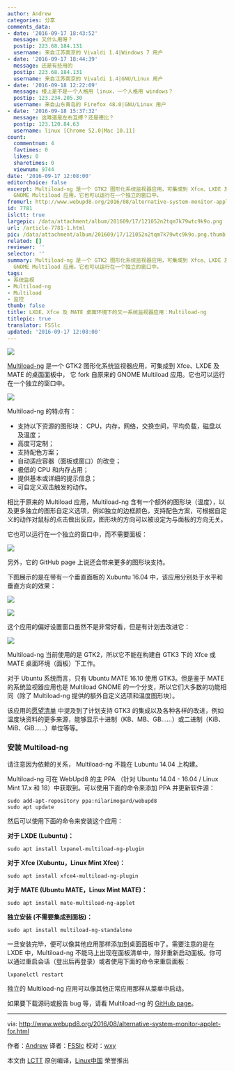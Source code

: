 ```yaml
---
author: Andrew
categories: 分享
comments_data:
- date: '2016-09-17 18:43:52'
  message: 又什么用呀？
  postip: 223.68.184.131
  username: 来自江苏南京的 Vivaldi 1.4|Windows 7 用户
- date: '2016-09-17 18:44:39'
  message: 还是有些用的
  postip: 223.68.184.131
  username: 来自江苏南京的 Vivaldi 1.4|GNU/Linux 用户
- date: '2016-09-18 12:22:09'
  message: 楼上是不是一个人格用 linux，一个人格用 windows？
  postip: 123.234.205.30
  username: 来自山东青岛的 Firefox 48.0|GNU/Linux 用户
- date: '2016-09-18 15:37:32'
  message: 这难道是左右互搏？还是德比？
  postip: 123.120.84.63
  username: linux [Chrome 52.0|Mac 10.11]
count:
  commentnum: 4
  favtimes: 0
  likes: 0
  sharetimes: 0
  viewnum: 9744
date: '2016-09-17 12:08:00'
editorchoice: false
excerpt: Multiload-ng 是一个 GTK2 图形化系统监视器应用，可集成到 Xfce、LXDE 及 MATE 的桌面面板中， 它 fork 自原来的
  GNOME Multiload 应用。它也可以运行在一个独立的窗口中。
fromurl: http://www.webupd8.org/2016/08/alternative-system-monitor-applet-for.html
id: 7781
islctt: true
largepic: /data/attachment/album/201609/17/121052n2tqm7k79wtc9k9o.png
url: /article-7781-1.html
pic: /data/attachment/album/201609/17/121052n2tqm7k79wtc9k9o.png.thumb.jpg
related: []
reviewer: ''
selector: ''
summary: Multiload-ng 是一个 GTK2 图形化系统监视器应用，可集成到 Xfce、LXDE 及 MATE 的桌面面板中， 它 fork 自原来的
  GNOME Multiload 应用。它也可以运行在一个独立的窗口中。
tags:
- 系统监视
- Multiload-ng
- Multiload
- 监控
thumb: false
title: LXDE、Xfce 及 MATE 桌面环境下的又一系统监视器应用：Multiload-ng
titlepic: true
translator: FSSlc
updated: '2016-09-17 12:08:00'
---
```


![](/data/attachment/album/201609/17/121052n2tqm7k79wtc9k9o.png)


[Multiload-ng](https://github.com/udda/multiload-ng) 是一个 GTK2 图形化系统监视器应用，可集成到 Xfce、LXDE 及 MATE 的桌面面板中， 它 fork 自原来的 GNOME Multiload 应用。它也可以运行在一个独立的窗口中。


![](/data/attachment/album/201609/17/120153eux6d0e5gsu5jdn5.png)


Multiload-ng 的特点有：


* 支持以下资源的图形块： CPU，内存，网络，交换空间，平均负载，磁盘以及温度；
* 高度可定制；
* 支持配色方案；
* 自动适应容器（面板或窗口）的改变；
* 极低的 CPU 和内存占用；
* 提供基本或详细的提示信息；
* 可自定义双击触发的动作。


相比于原来的 Multiload 应用，Multiload-ng 含有一个额外的图形块（温度），以及更多独立的图形自定义选项，例如独立的边框颜色，支持配色方案，可根据自定义的动作对鼠标的点击做出反应，图形块的方向可以被设定为与面板的方向无关。


它也可以运行在一个独立的窗口中，而不需要面板：


![](/data/attachment/album/201609/17/120250zzc555z3cc03rrcz.png)


另外，它的 GitHub page 上说还会带来更多的图形块支持。


下图展示的是在带有一个垂直面板的 Xubuntu 16.04 中，该应用分别处于水平和垂直方向的效果：


![](/data/attachment/album/201609/17/120318o8y2vwy8gzlyvs2u.png)


![](/data/attachment/album/201609/17/120331i4z53ix4i23o2lkx.png)


这个应用的偏好设置窗口虽然不是非常好看，但是有计划去改进它：


![](/data/attachment/album/201609/17/121239rzfkzgskhrcdwscs.png)


Multiload-ng 当前使用的是 GTK2，所以它不能在构建自 GTK3 下的 Xfce 或 MATE 桌面环境（面板）下工作。


对于 Ubuntu 系统而言，只有 Ubuntu MATE 16.10 使用 GTK3。但是鉴于 MATE 的系统监视器应用也是 Multiload GNOME 的一个分支，所以它们大多数的功能相同（除了 Multiload-ng 提供的额外自定义选项和温度图形块）。


该应用的[愿望清单](https://github.com/udda/multiload-ng/wiki/Wishlist) 中提及到了计划支持 GTK3 的集成以及各种各样的改进，例如温度块资料的更多来源，能够显示十进制（KB、MB、GB……）或二进制（KiB、MiB、GiB……）单位等等。


### 安装 Multiload-ng


请注意因为依赖的关系， Multiload-ng 不能在 Lubuntu 14.04 上构建。


Multiload-ng 可在 WebUpd8 的主 PPA （针对 Ubuntu 14.04 - 16.04 / Linux Mint 17.x 和 18）中获取到。可以使用下面的命令来添加 PPA 并更新软件源：



```
sudo add-apt-repository ppa:nilarimogard/webupd8
sudo apt update

```

然后可以使用下面的命令来安装这个应用：


**对于 LXDE (Lubuntu)：**



```
sudo apt install lxpanel-multiload-ng-plugin

```

**对于 Xfce (Xubuntu，Linux Mint Xfce)：**



```
sudo apt install xfce4-multiload-ng-plugin

```

**对于 MATE (Ubuntu MATE，Linux Mint MATE)：**



```
sudo apt install mate-multiload-ng-applet

```

**独立安装 (不需要集成到面板)：**



```
sudo apt install multiload-ng-standalone

```

一旦安装完毕，便可以像其他应用那样添加到桌面面板中了。需要注意的是在 LXDE 中，Multiload-ng 不能马上出现在面板清单中，除非重新启动面板。你可以通过重启会话（登出后再登录）或者使用下面的命令来重启面板：



```
lxpanelctl restart

```

独立的 Multiload-ng 应用可以像其他正常应用那样从菜单中启动。


如果要下载源码或报告 bug 等，请看 Multiload-ng 的 [GitHub page](https://github.com/udda/multiload-ng)。




---


via: <http://www.webupd8.org/2016/08/alternative-system-monitor-applet-for.html>


作者：[Andrew](http://www.webupd8.org/p/about.html) 译者：[FSSlc](https://github.com/FSSlc) 校对：[wxy](https://github.com/wxy)


本文由 [LCTT](https://github.com/LCTT/TranslateProject) 原创编译，[Linux中国](https://linux.cn/) 荣誉推出